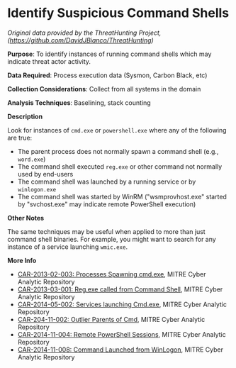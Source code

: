 # Identify Suspicious Command Shells
*Original data provided by the ThreatHunting Project, (https://github.com/DavidJBianco/ThreatHunting)*

**Purpose**: 
To identify instances of running command shells which may indicate threat actor activity.

**Data Required**: 
Process execution data (Sysmon, Carbon Black, etc)

**Collection Considerations**: 
Collect from all systems in the domain

**Analysis Techniques**: 
Baselining, stack counting

**Description**

Look for instances of `cmd.exe` or `powershell.exe` where any of the following are true:

* The parent process does not normally spawn a command shell (e.g., `word.exe`)
* The command shell executed `reg.exe` or other command not normally used by end-users
* The command shell was launched by a running service or by `winlogon.exe`
* The command shell was started by WinRM ("wsmprovhost.exe" started by "svchost.exe" may indicate remote PowerShell execution)

**Other Notes**

The same techniques may be useful when applied to more than just command shell binaries.  For example, you might want to search for any instance of a service launching `wmic.exe`.

**More Info**

* [CAR-2013-02-003: Processes Spawning cmd.exe](https://car.mitre.org/wiki/CAR-2013-02-003), MITRE Cyber Analytic Repository
* [CAR-2013-03-001: Reg.exe called from Command Shell](https://car.mitre.org/wiki/CAR-2013-03-001), MITRE Cyber Analytic Repository
* [CAR-2014-05-002: Services launching Cmd.exe](https://car.mitre.org/wiki/CAR-2014-05-002), MITRE Cyber Analytic Repository
* [CAR-204-11-002: Outlier Parents of Cmd](https://car.mitre.org/wiki/CAR-2014-11-002), MITRE Cyber Analytic Repository
* [CAR-2014-11-004: Remote PowerShell Sessions](https://car.mitre.org/wiki/CAR-2014-11-004), MITRE Cyber Analytic Repository
* [CAR-2014-11-008: Command Launched from WinLogon](https://car.mitre.org/wiki/CAR-2014-11-008), MITRE Cyber Analytic Repository

